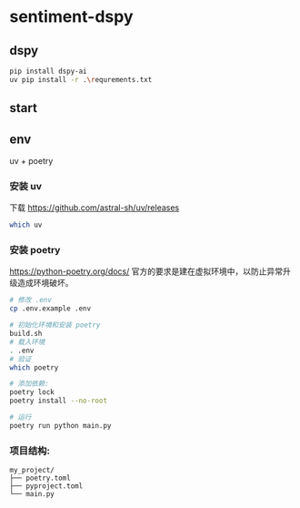 # sentiment-dspy

## dspy

```bash
pip install dspy-ai
uv pip install -r .\requrements.txt
```

## start
## env

uv + poetry

### 安装 uv

下载 https://github.com/astral-sh/uv/releases

```bash
which uv
```

### 安装 poetry

https://python-poetry.org/docs/ 官方的要求是建在虚拟环境中，以防止异常升级造成环境破坏。

```bash
# 修改 .env
cp .env.example .env

# 初始化环境和安装 poetry
build.sh
# 载入环境
. .env
# 验证
which poetry

# 添加依赖:
poetry lock
poetry install --no-root

# 运行
poetry run python main.py
```

### 项目结构:
```
my_project/
├── poetry.toml
├── pyproject.toml
└── main.py
```

